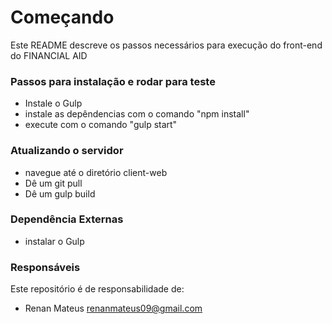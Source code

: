 # Começando 

Este README descreve os passos necessários para execução do front-end do FINANCIAL AID

### Passos para instalação e rodar para teste ###

* Instale o Gulp
* instale as depêndencias com o comando "npm install"
* execute com o comando "gulp start"

### Atualizando o servidor ###

* navegue até o diretório client-web
* Dê um git pull
* Dê um gulp build

### Dependência Externas ###

* instalar o Gulp

### Responsáveis ###

Este repositório é de responsabilidade de:
 
* Renan Mateus <renanmateus09@gmail.com>